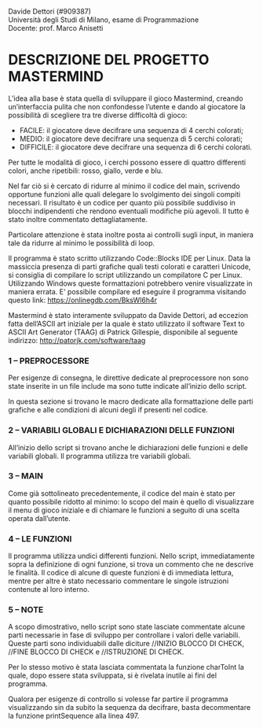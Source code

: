 Davide Dettori (#909387)  
Università degli Studi di Milano, esame di Programmazione  
Docente: prof. Marco Anisetti

# DESCRIZIONE DEL PROGETTO MASTERMIND

L’idea alla base è stata quella di sviluppare il gioco Mastermind, creando un’interfaccia pulita che non confondesse l’utente e dando al giocatore la possibilità di scegliere tra tre diverse difficoltà di gioco:
- FACILE: il giocatore deve decifrare una sequenza di 4 cerchi colorati;
- MEDIO: il giocatore deve decifrare una sequenza di 5 cerchi colorati;
- DIFFICILE: il giocatore deve decifrare una sequenza di 6 cerchi colorati.

Per tutte le modalità di gioco, i cerchi possono essere di quattro differenti colori, anche ripetibili: rosso, giallo, verde e blu.

Nel far ciò si è cercato di ridurre al minimo il codice del main, scrivendo opportune funzioni alle quali delegare lo svolgimento dei singoli compiti necessari. Il risultato è un codice per quanto più possibile suddiviso in blocchi indipendenti che rendono eventuali modifiche più agevoli. Il tutto è stato inoltre commentato dettagliatamente.

Particolare attenzione è stata inoltre posta ai controlli sugli input, in maniera tale da ridurre al minimo le possibilità di loop.

Il programma è stato scritto utilizzando Code::Blocks IDE per Linux. Data la massiccia presenza di parti grafiche quali testi colorati e caratteri Unicode, si consiglia di compilare lo script utilizzando un compilatore C per Linux. Utilizzando Windows queste formattazioni potrebbero venire visualizzate in maniera errata. E' possibile compilare ed eseguire il programma visitando questo link: https://onlinegdb.com/BksWl6h4r

Mastermind è stato interamente sviluppato da Davide Dettori, ad eccezion fatta dell’ASCII art iniziale per la quale è stato utilizzato il software Text to ASCII Art Generator (TAAG) di Patrick Gillespie, disponibile al seguente indirizzo: http://patorjk.com/software/taag


### 1 – PREPROCESSORE 

Per esigenze di consegna, le direttive dedicate al preprocessore non sono state inserite in un file include ma sono tutte indicate all’inizio dello script.

In questa sezione si trovano le macro dedicate alla formattazione delle parti grafiche e alle condizioni di alcuni degli if presenti nel codice.


### 2 – VARIABILI GLOBALI E DICHIARAZIONI DELLE FUNZIONI

All’inizio dello script si trovano anche le dichiarazioni delle funzioni e delle variabili globali. Il programma utilizza tre variabili globali.


### 3 – MAIN

Come già sottolineato precedentemente, il codice del main è stato per quanto possibile ridotto al minimo: lo scopo del main è quello di visualizzare il menu di gioco iniziale e di chiamare le funzioni a seguito di una scelta operata dall’utente.


### 4 – LE FUNZIONI

Il programma utilizza undici differenti funzioni. Nello script, immediatamente sopra la definizione di ogni funzione, si trova un commento che ne descrive le finalità. Il codice di alcune di queste funzioni è di immediata lettura, mentre per altre è stato necessario commentare le singole istruzioni contenute al loro interno.


### 5 – NOTE

A scopo dimostrativo, nello script sono state lasciate commentate alcune parti necessarie in fase di sviluppo per controllare i valori delle variabili. Queste parti sono individuabili dalle diciture //INIZIO BLOCCO DI CHECK, //FINE BLOCCO DI CHECK e //ISTRUZIONE DI CHECK.

Per lo stesso motivo è stata lasciata commentata la funzione charToInt la quale, dopo essere stata sviluppata, si è rivelata inutile ai fini del programma.

Qualora per esigenze di controllo si volesse far partire il programma visualizzando sin da subito la sequenza da decifrare, basta decommentare la funzione printSequence alla linea 497.

